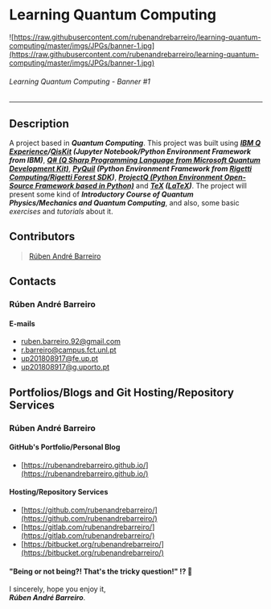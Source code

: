 # Learning Quantum Computing

![https://raw.githubusercontent.com/rubenandrebarreiro/learning-quantum-computing/master/imgs/JPGs/banner-1.jpg](https://raw.githubusercontent.com/rubenandrebarreiro/learning-quantum-computing/master/imgs/JPGs/banner-1.jpg)
###### Learning Quantum Computing - Banner #1

***

## Description
A project based in **_Quantum Computing_**. This project was built using **_[IBM Q Experience](https://quantum-computing.ibm.com/)/[QisKit](https://qiskit.org/) (Jupyter Notebook/Python Environment Framework from IBM)_**, [**_Q# (Q Sharp Programming Language from Microsoft Quantum Development Kit)_**](https://docs.microsoft.com/en-us/quantum/?view=qsharp-preview), **_[PyQuil](https://pyquil.readthedocs.io/en/stable/) (Python Environment Framework from [Rigetti Computing/Rigetti Forest SDK](https://www.rigetti.com/forest))_**, [**_ProjectQ (Python Environment Open-Source Framework based in Python)_**](https://projectq.ch/) and **_[TeX](http://tug.org/) ([LaTeX](https://www.latex-project.org/))_**. The project will present some kind of **_Introductory Course of Quantum Physics/Mechanics and Quantum Computing_**, and also, some basic _exercises_ and _tutorials_ about it.


## Contributors
> [Rúben André Barreiro](https://github.com/rubenandrebarreiro/)

## Contacts

### Rúben André Barreiro
#### E-mails
* [ruben.barreiro.92@gmail.com](mailto:ruben.barreiro.92@gmail.com)
* [r.barreiro@campus.fct.unl.pt](mailto:r.barreiro@campus.fct.unl.pt)
* [up201808917@fe.up.pt](mailto:up201808917@fe.up.pt)
* [up201808917@g.uporto.pt](mailto:up201808917@g.uporto.pt)

## Portfolios/Blogs and Git Hosting/Repository Services

### Rúben André Barreiro
#### GitHub's Portfolio/Personal Blog
* [https://rubenandrebarreiro.github.io/](https://rubenandrebarreiro.github.io/)

#### Hosting/Repository Services
* [https://github.com/rubenandrebarreiro/](https://github.com/rubenandrebarreiro/)
* [https://gitlab.com/rubenandrebarreiro/](https://gitlab.com/rubenandrebarreiro/)
* [https://bitbucket.org/rubenandrebarreiro/](https://bitbucket.org/rubenandrebarreiro/)


#### "Being or not being?! That's the tricky question!" ⁉️ 🧐

I sincerely, hope you enjoy it,
<br>
**_Rúben André Barreiro_**.
